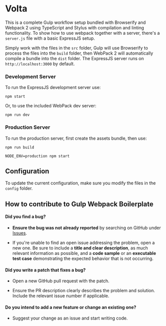 # Volta

This is a complete Gulp workflow setup bundled with Browserify and Webpack 2 using TypeScript and Stylus with compilation and linting functionality. To show how to use webpack together with a server, there's a `server.js` file with a basic ExpressJS setup.

Simply work with the files in the `src` folder, Gulp will use Browserify to process the files into the `build` folder, then WebPack 2 will automatically compile a bundle into the `dist` folder. The ExpressJS server runs on `http://localhost:3000` by default.

### Development Server
To run the ExpressJS development server use:
~~~
npm start
~~~

Or, to use the included WebPack dev server:
~~~
npm run dev
~~~


### Production Server
To run the production server, first create the assets bundle, then use:
~~~
npm run build

NODE_ENV=production npm start
~~~

## Configuration
To update the current configuration, make sure you modify the files in the `config` folder.

## How to contribute to Gulp Webpack Boilerplate

#### **Did you find a bug?**

* **Ensure the bug was not already reported** by searching on GitHub under [Issues](https://github.com/pixevil/webpack-boilerplate/issues).

* If you're unable to find an open issue addressing the problem, open a new one. Be sure to include a **title and clear description**, as much relevant information as possible, and a **code sample** or an **executable test case** demonstrating the expected behavior that is not occurring.

#### **Did you write a patch that fixes a bug?**

* Open a new GitHub pull request with the patch.

* Ensure the PR description clearly describes the problem and solution. Include the relevant issue number if applicable.

#### **Do you intend to add a new feature or change an existing one?**

* Suggest your change as an issue and start writing code.
